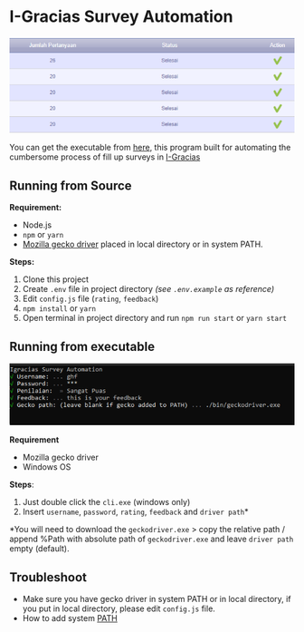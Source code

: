 # I-Gracias Survey Automation

![Result](./img/surveys.png)

You can get the executable from [here](https://github.com/ghufr/igracias-survey-automation/releases), this program built for automating the cumbersome process of fill up surveys in [I-Gracias](https://igracias.telkomuniversity.ac.id/)

## Running from Source

**Requirement:**

- Node.js
- `npm` or `yarn`
- [Mozilla gecko driver](https://github.com/mozilla/geckodriver/releases) placed in local directory or in system PATH.

**Steps:**

1. Clone this project
1. Create `.env` file in project directory _(see `.env.example` as reference)_
1. Edit `config.js` file (`rating`, `feedback`)
1. `npm install` or `yarn`
1. Open terminal in project directory and run `npm run start` or `yarn start`

## Running from executable

![CLI executable](./img/example.png)

**Requirement**

- Mozilla gecko driver
- Windows OS

**Steps**:

1. Just double click the `cli.exe` (windows only)
2. Insert `username`, `password`, `rating`, `feedback` and `driver path`\*

\*You will need to download the `geckodriver.exe` > copy the relative path / append %Path with absolute path of `geckodriver.exe` and leave `driver path` empty (default).

## Troubleshoot

- Make sure you have gecko driver in system PATH or in local directory, if you put in local directory, please edit `config.js` file.
- How to add system [PATH](https://docs.telerik.com/teststudio/features/test-runners/add-path-environment-variables)
